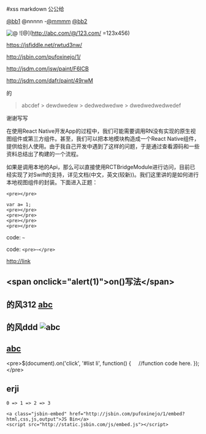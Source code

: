 #xss markdown
公公给

<a href="/developer/bb1/" class="at">@bb1</a> @nnnnn -<a href="/developer/mmmm/" class="at">@mmmm</a>
[@bb2](http://a.com/@bb2/)

![@](http://abc.com/@/123.com/)
![@](http://abc.com/@/123.com/ =123x456)

<https://jsfiddle.net/rwtud3nw/>

<http://jsbin.com/pufoxinejo/1/>

<http://jsdm.com/jsw/paint/F6ICB>

<http://jsdm.com/dafr/paint/49rwM>


的

> abcdef
    > dewdwedew
        > dedwedwedwe
            > dwedwedwedwedef


谢谢写写

在使用React Native开发App的过程中，我们可能需要调用RN没有实现的原生视图组件或第三方组件。甚至，我们可以把本地模块构造成一个React Native组件，提供给别人使用。由于我自己开发中遇到了这样的问题，于是通过查看源码和一些资料总结出了构建的一个流程。

如果是调用本地的Api，那么可以直接使用RCTBridgeModule进行访问，目前已经实现了对Swift的支持，详见文档(中文，英文(较新))。我们这里讲的是如何进行本地视图组件的封装。下面进入正题：

```
<pre></pre>
```

    var a= 1;
    <pre></pre>
    <pre></pre>
    <pre></pre>
    <pre></pre>


code: `~`

code: `<pre>~</pre>`


<http://link>

## **&lt;span onclick="alert(1)"&gt;on()写法&lt;/span&gt;**


## 的风312 [abc](http://abc.com)


## 的风ddd ![abc](http://abc.com)

## [abc](http://abc.com)

&lt;pre&gt;$(document).on('click', '#list li', function() {
    //function code here.
});&lt;/pre&gt;


## erji

```
0 => 1 => 2 => 3
``````


```
<a class="jsbin-embed" href="http://jsbin.com/pufoxinejo/1/embed?html,css,js,output">JS Bin</a>
<script src="http://static.jsbin.com/js/embed.js"></script>
```


